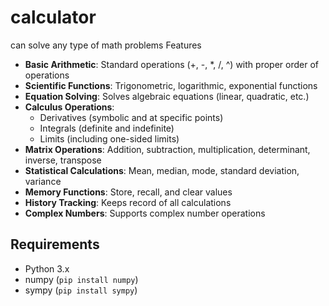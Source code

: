 # calculator
can solve any type of math problems
 Features
- **Basic Arithmetic**: Standard operations (+, -, *, /, ^) with proper order of operations
- **Scientific Functions**: Trigonometric, logarithmic, exponential functions
- **Equation Solving**: Solves algebraic equations (linear, quadratic, etc.)
- **Calculus Operations**:
  - Derivatives (symbolic and at specific points)
  - Integrals (definite and indefinite)
  - Limits (including one-sided limits)
- **Matrix Operations**: Addition, subtraction, multiplication, determinant, inverse, transpose
- **Statistical Calculations**: Mean, median, mode, standard deviation, variance
- **Memory Functions**: Store, recall, and clear values
- **History Tracking**: Keeps record of all calculations
- **Complex Numbers**: Supports complex number operations

## Requirements
- Python 3.x
- numpy (`pip install numpy`)
- sympy (`pip install sympy`)